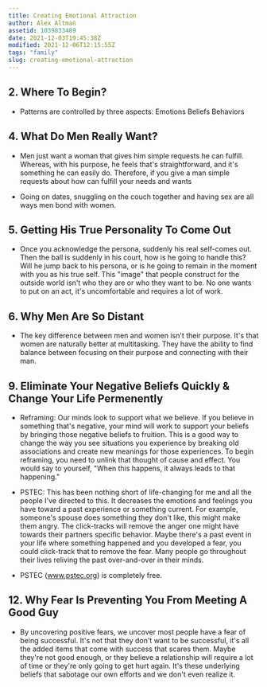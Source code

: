 ```yaml
---
title: Creating Emotional Attraction
author: Alex Altman
assetid: 1039833489
date: 2021-12-03T19:45:38Z
modified: 2021-12-06T12:15:55Z
tags: "family"
slug: creating-emotional-attraction
---
```


## 2. Where To Begin?

*  Patterns are controlled by three aspects:
   Emotions
   Beliefs
   Behaviors

## 4. What Do Men Really Want?

*  Men just want a woman that gives him simple requests he can fulfill. Whereas, with his purpose, he feels that's straightforward, and it's something he can easily do. Therefore, if you give a man simple requests about how can fulfill your needs and wants

*  Going on dates, snuggling on the couch together and having sex are all ways men bond with women.

## 5. Getting His True Personality To Come Out

*  Once you acknowledge the persona, suddenly his real self-comes out. Then the ball is suddenly in his court, how is he going to handle this? Will he jump back to his persona, or is he going to remain in the moment with you as his true self. This "image" that people construct for the outside world isn't who they are or who they want to be. No one wants to put on an act, it's uncomfortable and requires a lot of work.

## 6. Why Men Are So Distant

*  The key difference between men and women isn't their purpose. It's that women are naturally better at multitasking. They have the ability to find balance between focusing on their purpose and connecting with their man.

## 9. Eliminate Your Negative Beliefs Quickly & Change Your Life Permenently

*  Reframing: Our minds look to support what we believe. If you believe in something that's negative, your mind will work to support your beliefs by bringing those negative beliefs to fruition. This is a good way to change the way you see situations you experience by breaking old associations and create new meanings for those experiences. To begin reframing, you need to unlink that thought of cause and effect. You would say to yourself, "When this happens, it always leads to that happening."

*  PSTEC: This has been nothing short of life-changing for me and all the people I've directed to this. It decreases the emotions and feelings you have toward a past experience or something current. For example, someone's spouse does something they don't like, this might make them angry. The click-tracks will remove the anger one might have towards their partners specific behavior. Maybe there's a past event in your life where something happened and you developed a fear, you could click-track that to remove the fear. Many people go throughout their lives reliving the past over-and-over in their minds.

*  PSTEC (www.pstec.org) is completely free.

## 12. Why Fear Is Preventing You From Meeting A Good Guy

*  By uncovering positive fears, we uncover most people have a fear of being successful. It's not that they don't want to be successful, it's all the added items that come with success that scares them. Maybe they're not good enough, or they believe a relationship will require a lot of time or they're only going to get hurt again. It's these underlying beliefs that sabotage our own efforts and we don't even realize it.

